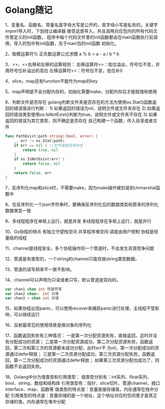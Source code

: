 # Golang随记

1、变量名、函数名、常量名首字母大写是公开的，首字母小写是私有的。关键字import导入时，下划线让编译器	接受这类导入，并且调用对应包内的所有代码文件里定义的init函数。
	程序中每个代码文件里的init函数都会在main函数执行前调用，导入的包中有init函数，先于main包的init函数	初始化。

2、取模运算符% 正负数运算公式求模 a % b = a - a / b * b

3、>>、<<右移和左移的运算规则：
	右移运算符>>：低位溢出，符号位不变，并用符号位补溢出的高位
	左移运算符<<：符号位不变，低位补0

4、slice，map还有function不能作为map的key

5、map声明是不会分配内存的，初始化需要make，分配内存后才能赋值和使用

6、判断文件是否存在
	golang判断文件夹是否存在的方法为使用os.Stat()函数返回的错误值进行判断：
	1) 如果返回的错误为nil，说明文件或文件夹存在
	2) 如果返回的错误类型使用os.IsNotExist()判断为true，说明文件或文件夹不存在
	3) 如果返回的错误为其它类型，则不确定是否存在
	自己构建一个函数，传入目录或者文件

```go
func PathExist(path string)(bool, error) {
	_, err := os.Stat(path)
	if err == nil { //文件或者目录存在
		return true, nil
	}
	if os.IsNotExist(err) {
		return false, nil
	}
	return false, err
}
```

7、反序列化map和slice时，不需要make，因为make操作被封装到Unmarshal函数中

8、在反序列化一个json字符串时，要确保反序列化后的数据类型和原来的序列化数据类型一致

9、多线程程序在单核上运行，就是并发
	多线程程序在多核上运行，就是并行

10、Go协程的特点
	有独立守望栈空间
	共享程序堆空间
	调度由用户控制
	协程是轻量级的线程

11、channel是线程安全，多个协程操作同一个管道时，不会发生资源竞争问题

12、管道是有类型的，一个string的channel只能存放string类型数据。

13、管道的读写频率不一致不影响。

14、channel可以声明为只读或者只写，默认管道是双向的。
	

```go
var chan1 chan int 可读可写
var chan2 chan<- int 只写
var chan3 <-chan int 只读
```

15、如果协程出现panic，可以使用recover来捕获panic进行处理，主线程不受影响，可以继续运行

16、反射最常见的使用场景是做对象的序列化

17、函数返回失败有三种情况：
	一是第一次分配资源失败，直接返回，这时并没有分配成功的资源；
	二是第一次分配资源成功，第二次分配资源失败，函数返回，第二次和第三次的资源都未成功分配，此时err不	为nil，第一次分配成功的资源通过defer释放；
	三是第一二次资源分配成功，第三次资源分配失败，函数返回，第一二次分配成功的资源通过defer释放；
	如果第三次资源分配也成功了，则函数不会返回失败。

18、Golang中分为值类型和引用类型：
	值类型分别有：int系列、float系列、bool、string、数组和结构体
	引用类型有：指针、slice切片、管道channel、接口interface、map、函数等
	值类型的特点是：变量直接存储值，内存通常在栈中分配
	引用类型的特点是：变量存储的是一个地址，这个地址对应的空间里才是真正存储的值，内存通常在堆中分配